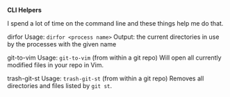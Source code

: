 **CLI Helpers**

I spend a lot of time on the command line and these things help me do that.

dirfor
Usage: `dirfor <process name>`
Output: the current directories in use by the processes with the given name

git-to-vim
Usage: `git-to-vim` (from within a git repo)
Will open all currently modified files in your repo in Vim.

trash-git-st
Usage: `trash-git-st` (from within a git repo)
Removes all directories and files listed by `git st`.
